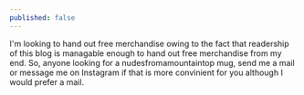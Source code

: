 ```yaml
---
published: false
---
```

I'm looking to hand out free merchandise owing to the fact that readership of this blog is managable enough to hand out free merchandise from my end. So, anyone looking for a nudesfromamountaintop mug, send me a mail or message me on Instagram if that is more convinient for you although I would prefer a mail.

